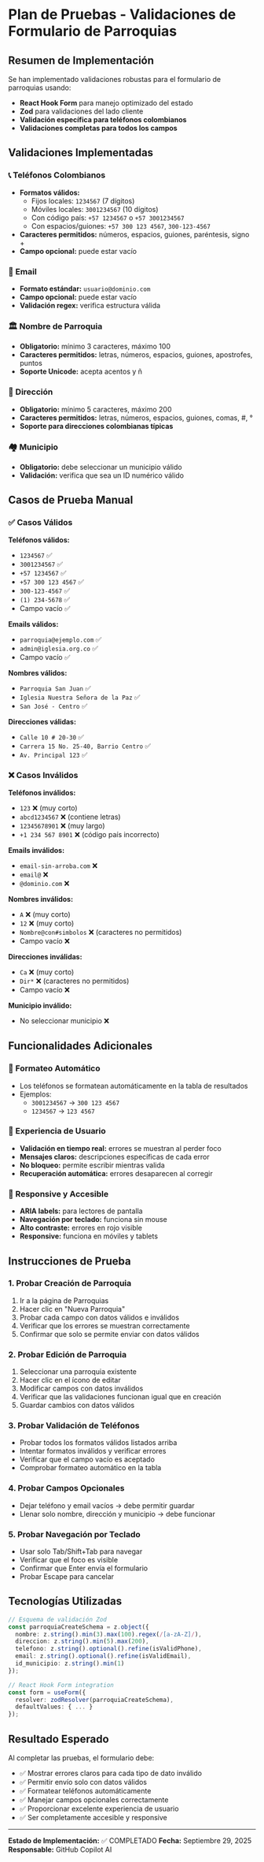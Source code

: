# Plan de Pruebas - Validaciones de Formulario de Parroquias

## Resumen de Implementación

Se han implementado validaciones robustas para el formulario de parroquias usando:
- **React Hook Form** para manejo optimizado del estado
- **Zod** para validaciones del lado cliente
- **Validación específica para teléfonos colombianos**
- **Validaciones completas para todos los campos**

## Validaciones Implementadas

### 📞 Teléfonos Colombianos
- **Formatos válidos:**
  - Fijos locales: `1234567` (7 dígitos)
  - Móviles locales: `3001234567` (10 dígitos)
  - Con código país: `+57 1234567` o `+57 3001234567`
  - Con espacios/guiones: `+57 300 123 4567`, `300-123-4567`
- **Caracteres permitidos:** números, espacios, guiones, paréntesis, signo +
- **Campo opcional:** puede estar vacío

### 📧 Email
- **Formato estándar:** `usuario@dominio.com`
- **Campo opcional:** puede estar vacío
- **Validación regex:** verifica estructura válida

### 🏛️ Nombre de Parroquia
- **Obligatorio:** mínimo 3 caracteres, máximo 100
- **Caracteres permitidos:** letras, números, espacios, guiones, apostrofes, puntos
- **Soporte Unicode:** acepta acentos y ñ

### 📍 Dirección
- **Obligatorio:** mínimo 5 caracteres, máximo 200
- **Caracteres permitidos:** letras, números, espacios, guiones, comas, #, °
- **Soporte para direcciones colombianas típicas**

### 🏘️ Municipio
- **Obligatorio:** debe seleccionar un municipio válido
- **Validación:** verifica que sea un ID numérico válido

## Casos de Prueba Manual

### ✅ Casos Válidos

**Teléfonos válidos:**
- `1234567` ✅
- `3001234567` ✅
- `+57 1234567` ✅
- `+57 300 123 4567` ✅
- `300-123-4567` ✅
- `(1) 234-5678` ✅
- Campo vacío ✅

**Emails válidos:**
- `parroquia@ejemplo.com` ✅
- `admin@iglesia.org.co` ✅
- Campo vacío ✅

**Nombres válidos:**
- `Parroquia San Juan` ✅
- `Iglesia Nuestra Señora de la Paz` ✅
- `San José - Centro` ✅

**Direcciones válidas:**
- `Calle 10 # 20-30` ✅
- `Carrera 15 No. 25-40, Barrio Centro` ✅
- `Av. Principal 123` ✅

### ❌ Casos Inválidos

**Teléfonos inválidos:**
- `123` ❌ (muy corto)
- `abcd1234567` ❌ (contiene letras)
- `12345678901` ❌ (muy largo)
- `+1 234 567 8901` ❌ (código país incorrecto)

**Emails inválidos:**
- `email-sin-arroba.com` ❌
- `email@` ❌
- `@dominio.com` ❌

**Nombres inválidos:**
- `A` ❌ (muy corto)
- `12` ❌ (muy corto)
- `Nombre@con#simbolos` ❌ (caracteres no permitidos)
- Campo vacío ❌

**Direcciones inválidas:**
- `Ca` ❌ (muy corto)
- `Dir*` ❌ (caracteres no permitidos)
- Campo vacío ❌

**Municipio inválido:**
- No seleccionar municipio ❌

## Funcionalidades Adicionales

### 🔧 Formateo Automático
- Los teléfonos se formatean automáticamente en la tabla de resultados
- Ejemplos:
  - `3001234567` → `300 123 4567`
  - `1234567` → `123 4567`

### 🎯 Experiencia de Usuario
- **Validación en tiempo real:** errores se muestran al perder foco
- **Mensajes claros:** descripciones específicas de cada error
- **No bloqueo:** permite escribir mientras valida
- **Recuperación automática:** errores desaparecen al corregir

### 📱 Responsive y Accesible
- **ARIA labels:** para lectores de pantalla
- **Navegación por teclado:** funciona sin mouse
- **Alto contraste:** errores en rojo visible
- **Responsive:** funciona en móviles y tablets

## Instrucciones de Prueba

### 1. Probar Creación de Parroquia
1. Ir a la página de Parroquias
2. Hacer clic en "Nueva Parroquia"
3. Probar cada campo con datos válidos e inválidos
4. Verificar que los errores se muestran correctamente
5. Confirmar que solo se permite enviar con datos válidos

### 2. Probar Edición de Parroquia
1. Seleccionar una parroquia existente
2. Hacer clic en el ícono de editar
3. Modificar campos con datos inválidos
4. Verificar que las validaciones funcionan igual que en creación
5. Guardar cambios con datos válidos

### 3. Probar Validación de Teléfonos
- Probar todos los formatos válidos listados arriba
- Intentar formatos inválidos y verificar errores
- Verificar que el campo vacío es aceptado
- Comprobar formateo automático en la tabla

### 4. Probar Campos Opcionales
- Dejar teléfono y email vacíos → debe permitir guardar
- Llenar solo nombre, dirección y municipio → debe funcionar

### 5. Probar Navegación por Teclado
- Usar solo Tab/Shift+Tab para navegar
- Verificar que el foco es visible
- Confirmar que Enter envía el formulario
- Probar Escape para cancelar

## Tecnologías Utilizadas

```typescript
// Esquema de validación Zod
const parroquiaCreateSchema = z.object({
  nombre: z.string().min(3).max(100).regex(/[a-zA-Z]/),
  direccion: z.string().min(5).max(200),
  telefono: z.string().optional().refine(isValidPhone),
  email: z.string().optional().refine(isValidEmail),
  id_municipio: z.string().min(1)
});

// React Hook Form integration
const form = useForm({
  resolver: zodResolver(parroquiaCreateSchema),
  defaultValues: { ... }
});
```

## Resultado Esperado

Al completar las pruebas, el formulario debe:
- ✅ Mostrar errores claros para cada tipo de dato inválido
- ✅ Permitir envío solo con datos válidos
- ✅ Formatear teléfonos automáticamente
- ✅ Manejar campos opcionales correctamente
- ✅ Proporcionar excelente experiencia de usuario
- ✅ Ser completamente accesible y responsive

---

**Estado de Implementación:** ✅ COMPLETADO
**Fecha:** Septiembre 29, 2025
**Responsable:** GitHub Copilot AI